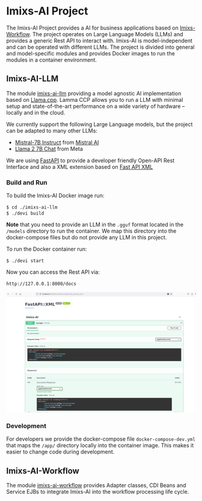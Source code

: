# Imixs-AI Project

The Imixs-AI Project provides a AI for business applications based on [Imixs-Workflow](https://www.imixs.org).  The project operates on Large Language Models (LLMs) and provides a generic Rest API to interact with. Imixs-AI is model-independent and can be operated with different LLMs. 
The project is divided into general and model-specific modules and provides Docker images to run the modules in a container environment. 

## Imixs-AI-LLM 

The module [imixs-ai-llm](./imixs-ai-llm) providing a model agnostic AI implementation based on [Llama.cpp](https://github.com/ggerganov/llama.cpp). Lamma CCP allows you to run a LLM with minimal setup and state-of-the-art performance on a wide variety of hardware – locally and in the cloud. 

We currently support the following Large Language models, but the project can be adapted to many other LLMs:
    
- [Mistral-7B Instruct](https://huggingface.co/TheBloke/Mistral-7B-Instruct-v0.2-GGUF) from [Mistral AI](https://mistral.ai)
- [Llama 2 7B Chat](https://huggingface.co/TheBloke/Llama-2-7B-Chat-GGUF) from Meta


We are using [FastAPI](https://fastapi.tiangolo.com/) to provide a developer friendly Open-API Rest Interface and also a XML extension based on [Fast API XML](https://github.com/cercide/fastapi-xml)




### Build and Run

To build the Imixs-AI Docker image run:

    $ cd ./imixs-ai-llm
    $ ./devi build

**Note** that you need to provide an LLM in the `.gguf` format located in the  `/models` directory to run the container. We map this directory into the docker-compose files but do not provide any LLM in this project.


To run the Docker container run:

    $ ./devi start

Now you can access the Rest API via: 

    http://127.0.0.1:8000/docs

<img src="doc/images/rest-api-01.png" />    

### Development

For developers we provide the docker-compose file `docker-compose-dev.yml` that maps the `/app/` directory locally into the container image. This makes it easier to change code during development. 


## Imixs-AI-Workflow

The module [imixs-ai-workflow](./imixs-ai-workflow) provides Adapter classes, CDI Beans and Service EJBs to integrate Imixs-AI into the workflow processing life cycle.
